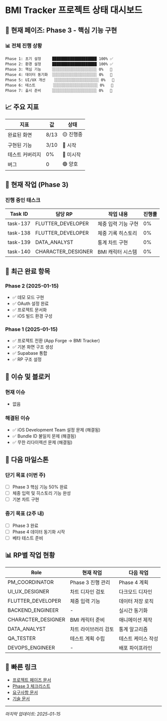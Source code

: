 # BMI Tracker 프로젝트 상태 대시보드

## 🎯 현재 페이즈: Phase 3 - 핵심 기능 구현

### 📊 전체 진행 상황
```
Phase 1: 초기 설정     ████████████████████ 100% ✅
Phase 2: 환경 설정     ████████████████████ 100% ✅
Phase 3: 핵심 기능     ░░░░░░░░░░░░░░░░░░░░ 0%   🔄
Phase 4: 데이터 동기화  ░░░░░░░░░░░░░░░░░░░░ 0%   📅
Phase 5: UI/UX 개선    ░░░░░░░░░░░░░░░░░░░░ 0%   📅
Phase 6: 테스트        ░░░░░░░░░░░░░░░░░░░░ 0%   📅
Phase 7: 출시 준비     ░░░░░░░░░░░░░░░░░░░░ 0%   📅
```

## 📈 주요 지표

| 지표 | 값 | 상태 |
|-----|-----|------|
| 완료된 화면 | 8/13 | 🟡 진행중 |
| 구현된 기능 | 3/10 | 🔴 시작 |
| 테스트 커버리지 | 0% | 🔴 미시작 |
| 버그 | 0 | 🟢 양호 |

## 🔄 현재 작업 (Phase 3)

### 진행 중인 태스크
| Task ID | 담당 RP | 작업 내용 | 진행률 |
|---------|---------|-----------|--------|
| task-137 | FLUTTER_DEVELOPER | 체중 입력 기능 구현 | 0% |
| task-138 | FLUTTER_DEVELOPER | 체중 기록 히스토리 | 0% |
| task-139 | DATA_ANALYST | 통계 차트 구현 | 0% |
| task-140 | CHARACTER_DESIGNER | BMI 캐릭터 시스템 | 0% |

## 📝 최근 완료 항목

### Phase 2 (2025-01-15)
- ✅ 데모 모드 구현
- ✅ OAuth 설정 완료
- ✅ 프로젝트 문서화
- ✅ iOS 빌드 환경 구성

### Phase 1 (2025-01-15)
- ✅ 프로젝트 전환 (App Forge → BMI Tracker)
- ✅ 기본 화면 구조 생성
- ✅ Supabase 통합
- ✅ RP 구조 설정

## 🚨 이슈 및 블로커

### 현재 이슈
- 없음

### 해결된 이슈
- ✅ iOS Development Team 설정 문제 (해결됨)
- ✅ Bundle ID 불일치 문제 (해결됨)
- ✅ 무한 리다이렉션 문제 (해결됨)

## 🎯 다음 마일스톤

### 단기 목표 (이번 주)
- [ ] Phase 3 핵심 기능 50% 완료
- [ ] 체중 입력 및 히스토리 기능 완성
- [ ] 기본 차트 구현

### 중기 목표 (2주 내)
- [ ] Phase 3 완료
- [ ] Phase 4 데이터 동기화 시작
- [ ] 베타 테스트 준비

## 📊 RP별 작업 현황

| Role | 현재 작업 | 다음 작업 |
|------|----------|----------|
| PM_COORDINATOR | Phase 3 진행 관리 | Phase 4 계획 |
| UI_UX_DESIGNER | 차트 디자인 검토 | 다크모드 디자인 |
| FLUTTER_DEVELOPER | 체중 입력 기능 | 데이터 저장 로직 |
| BACKEND_ENGINEER | - | 실시간 동기화 |
| CHARACTER_DESIGNER | BMI 캐릭터 준비 | 애니메이션 제작 |
| DATA_ANALYST | 차트 라이브러리 검토 | 통계 알고리즘 |
| QA_TESTER | 테스트 계획 수립 | 테스트 케이스 작성 |
| DEVOPS_ENGINEER | - | 배포 파이프라인 |

## 🔗 빠른 링크

- [프로젝트 페이즈 문서](../docs/project_phases.md)
- [Phase 3 체크리스트](../docs/phase3_checklist.md)
- [요구사항 문서](../docs/requirements.md)
- [기술 문서](../CLAUDE.md)

---
*마지막 업데이트: 2025-01-15*